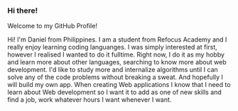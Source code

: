 ### Hi there!
Welcome to my GitHub Profile!

Hi! I'm Daniel from Philippines. I am a student from Refocus Academy and I really enjoy learning coding languanges. I was simply interested at first, however I realised I wanted to do it fulltime. 
Right now, I do it as my hobby and learn more about other languages, searching to know more about web development.
I'd like to study more and internalize algorithms until I can solve any of the code problems without breaking a sweat. And hopefully I will build my own app.
When creating Web applications I know that I need to learn about Web development so  I want it to add as one of new skills and find a job, work whatever hours I want whenever I want.  
